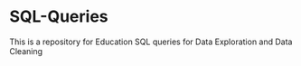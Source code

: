 # SQL-Queries
This is a repository for Education SQL queries for Data Exploration and Data Cleaning

